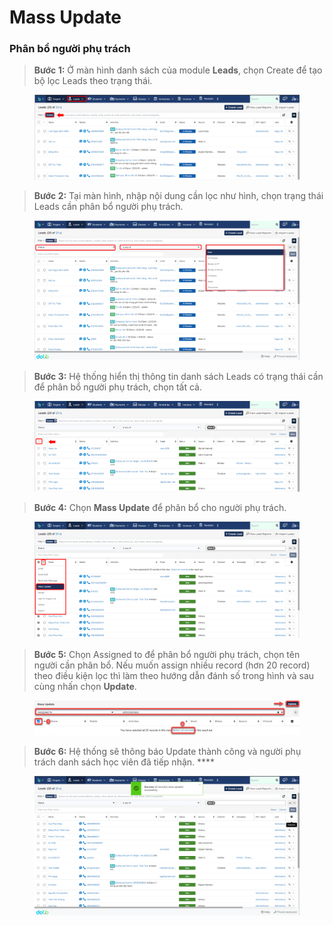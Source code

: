 # Mass Update

### Phân bổ người phụ trách

> **Bước 1:** Ở màn hình danh sách của module **Leads**, chọn Create để tạo bộ lọc Leads theo trạng thái.

<figure><img src="../../.gitbook/assets/image (18) (1).png" alt=""><figcaption></figcaption></figure>

> **Bước 2:** Tại màn hình, nhập nội dung cần lọc như hình, chọn trạng thái Leads cần phân bổ người phụ trách.

<figure><img src="../../.gitbook/assets/image (30).png" alt=""><figcaption></figcaption></figure>

> **Bước 3:** Hệ thống hiển thị thông tin danh sách Leads có trạng thái cần để phân bổ người phụ trách, chọn tất cả.

<figure><img src="../../.gitbook/assets/image (20) (1).png" alt=""><figcaption></figcaption></figure>

> **Bước 4:** Chọn **Mass Update** để phân bổ cho người phụ trách.

<figure><img src="../../.gitbook/assets/image (19) (2).png" alt=""><figcaption></figcaption></figure>

> **Bước 5:** Chọn Assigned to để phân bổ người phụ trách, chọn tên người cần phân bổ. Nếu muốn assign nhiều record (hơn 20 record) theo điều kiện lọc thì làm theo hướng dẫn đánh số trong hình và sau cùng nhấn chọn **Update**.

<figure><img src="../../.gitbook/assets/image (8) (1) (1).png" alt=""><figcaption></figcaption></figure>

> **Bước 6:** Hệ thống sẽ thông báo Update thành công và người phụ trách danh sách học viên đã tiếp nhận.   ****  &#x20;

<figure><img src="../../.gitbook/assets/image (1) (1) (2).png" alt=""><figcaption></figcaption></figure>
